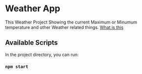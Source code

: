 # Weather App

This Weather Project Showing the current Maximum or Minumum temperature and other Weather related things.
[What is this](myimage.png)

## Available Scripts

In the project directory, you can run:

### `npm start`


